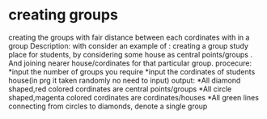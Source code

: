# creating groups
creating the groups with fair distance between each cordinates with in a group
Description:
  with consider an example of :
  creating a group study place for students, by considering some house as central points/groups .
  And joining nearer house/cordinates for that particular group.
  procecure:
  *input the number of groups you require
  *input the cordinates of students house(in prg it taken randomly no need to input)
   output:
  *All diamond shaped,red colored cordinates are central points/groups
  *All circle shaped,magenta colored cordinates are cordinates/houses
  *All green lines connecting from circles to diamonds, denote a single group
